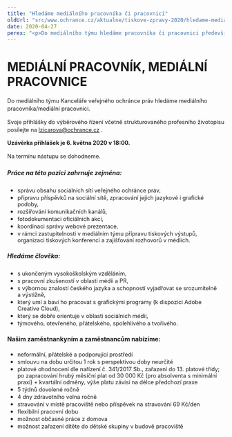 ```yaml
---
title: "Hledáme mediálního pracovníka či pracovnici"
oldUrl: "src/www.ochrance.cz/aktualne/tiskove-zpravy-2020/hledame-medialniho-pracovnika-ci-pracovnici"
date: 2020-04-27
perex: "<p>Do mediálního týmu hledáme pracovníka či pracovnici především na správu sociálních sítí. Uzávěrka přihlášek je už 6. května!</p>"
---
```


<!-- imported from the old website -->

<h1>MEDIÁLNÍ PRACOVNÍK, MEDIÁLNÍ PRACOVNICE</h1><p style="line-height: 17.92px; font-size: 12.8px;">Do mediálního týmu Kanceláře veřejného ochránce práv hledáme mediálního pracovníka/mediální pracovnici.</p><p style="line-height: 17.92px; font-size: 12.8px;"><span style="font-size: 12.8px;">Svoje přihlášky do výběrového řízení včetně strukturovaného profesního životopisu posílejte na </span><a href="mailto:lzicarova@ochrance.cz" style="font-size: 12.8px;">lzicarova@ochrance.cz</a><span style="font-size: 12.8px;"> .</span></p><p style="line-height: 17.92px; font-size: 12.8px;"><b>Uzávěrka přihlášek je 6. května 2020 v 18:00.</b></p><p style="line-height: 17.92px; font-size: 12.8px;">Na termínu nástupu se dohodneme.</p><h5>Práce na této pozici zahrnuje zejména:</h5><ul><li><span style="background-color: initial; font-size: 12.8px;">správu obsahu sociálních sítí veřejného ochránce práv,</span></li><li><span style="background-color: initial; font-size: 12.8px;">přípravu příspěvků na sociální sítě, zpracování jejich jazykové i grafické podoby,</span></li><li><span style="background-color: initial; font-size: 12.8px;">rozšiřování komunikačních kanálů,</span></li><li><span style="background-color: initial; font-size: 12.8px;">fotodokumentaci oficiálních akcí,</span></li><li><span style="background-color: initial; font-size: 12.8px;">koordinaci správy webové prezentace,</span></li><li><span style="background-color: initial; font-size: 12.8px;">v rámci zastupitelnosti v mediálním týmu přípravu tiskových výstupů, organizaci tiskových konferencí a zajišťování rozhovorů v médiích.</span></li></ul><h5>Hledáme člověka:</h5><ul><li><span style="background-color: initial; font-size: 12.8px;">s ukončeným vysokoškolským vzděláním,</span></li><li><span style="background-color: initial; font-size: 12.8px;">s pracovní zkušeností v oblasti médií a PR,</span></li><li><span style="background-color: initial; font-size: 12.8px;">s výbornou znalostí českého jazyka a schopností vyjadřovat se srozumitelně a výstižně,</span></li><li><span style="background-color: initial; font-size: 12.8px;">který umí a baví ho pracovat s grafickými programy (k dispozici Adobe Creative Cloud),</span></li><li><span style="background-color: initial; font-size: 12.8px;">který se dobře orientuje v oblasti sociálních médií,</span></li><li><span style="background-color: initial; font-size: 12.8px;">týmového, otevřeného, přátelského, spolehlivého a tvořivého.</span></li></ul><p style="line-height: 17.92px; font-size: 12.8px;"></p><h4>Našim zaměstnankyním a zaměstnancům nabízíme:</h4><ul><li><span style="background-color: initial; font-size: 12.8px;">neformální, přátelské a podporující prostředí</span></li><li><span style="background-color: initial; font-size: 12.8px;">smlouvu na dobu určitou 1 rok s perspektivou doby neurčité</span></li><li><span style="background-color: initial; font-size: 12.8px;">platové ohodnocení dle nařízení č. 341/2017 Sb., zařazení do 13. platové třídy; po zapracování hrubý měsíční plat od 30 000 Kč (pro absolventa s minimální praxí) + kvartální odměny, výše platu závisí na délce předchozí praxe</span></li><li><span style="background-color: initial; font-size: 12.8px;">5 týdnů dovolené ročně</span></li><li><span style="background-color: initial; font-size: 12.8px;">4 dny zdravotního volna ročně</span></li><li><span style="background-color: initial; font-size: 12.8px;">stravování v místě pracoviště nebo příspěvek na stravování 69 Kč/den</span></li><li><span style="background-color: initial; font-size: 12.8px;">flexibilní pracovní dobu</span></li><li><span style="background-color: initial; font-size: 12.8px;">možnost občasné práce z domova</span></li><li><span style="background-color: initial; font-size: 12.8px;">možnost zařazení dítěte do dětské skupiny v budově pracoviště</span></li></ul>
